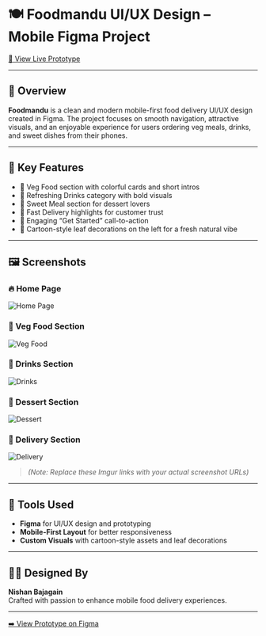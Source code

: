 # 🍽️ Foodmandu UI/UX Design – Mobile Figma Project

[🔗 View Live Prototype](https://www.figma.com/proto/Lum5z4H9xLPjVP0aKDWND0/Foodmandu?node-id=17-97&p=f&t=CaIc9s0gAnVfcl6w-1&scaling=scale-down&content-scaling=fixed&page-id=0%3A1&starting-point-node-id=1%3A3)

---

## 📱 Overview

**Foodmandu** is a clean and modern mobile-first food delivery UI/UX design created in Figma. The project focuses on smooth navigation, attractive visuals, and an enjoyable experience for users ordering veg meals, drinks, and sweet dishes from their phones.

---

## 🌟 Key Features

- 🥗 Veg Food section with colorful cards and short intros  
- 🍹 Refreshing Drinks category with bold visuals  
- 🍰 Sweet Meal section for dessert lovers  
- 🚚 Fast Delivery highlights for customer trust  
- 📩 Engaging “Get Started” call-to-action  
- 🍃 Cartoon-style leaf decorations on the left for a fresh natural vibe

---

## 🖼️ Screenshots

### 🔥 Home Page  
![Home Page](https://i.imgur.com/FoodmanduHome.png)

### 🥦 Veg Food Section  
![Veg Food](https://i.imgur.com/FoodmanduVeg.png)

### 🍹 Drinks Section  
![Drinks](https://i.imgur.com/FoodmanduDrinks.png)

### 🍰 Dessert Section  
![Dessert](https://i.imgur.com/FoodmanduDesserts.png)

### 🚚 Delivery Section  
![Delivery](https://i.imgur.com/FoodmanduDelivery.png)

> *(Note: Replace these Imgur links with your actual screenshot URLs)*

---

## 🎨 Tools Used

- **Figma** for UI/UX design and prototyping  
- **Mobile-First Layout** for better responsiveness  
- **Custom Visuals** with cartoon-style assets and leaf decorations  

---

## 👨‍🎨 Designed By

**Nishan Bajagain**  
Crafted with passion to enhance mobile food delivery experiences.

---

[➡️ View Prototype on Figma](https://www.figma.com/proto/Lum5z4H9xLPjVP0aKDWND0/Foodmandu?node-id=17-97&p=f&t=CaIc9s0gAnVfcl6w-1&scaling=scale-down&content-scaling=fixed&page-id=0%3A1&starting-point-node-id=1%3A3)
